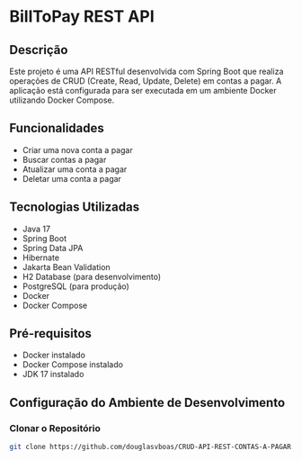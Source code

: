 # BillToPay REST API

## Descrição

Este projeto é uma API RESTful desenvolvida com Spring Boot que realiza operações de CRUD (Create, Read, Update, Delete) em contas a pagar. A aplicação está configurada para ser executada em um ambiente Docker utilizando Docker Compose.

## Funcionalidades

- Criar uma nova conta a pagar
- Buscar contas a pagar
- Atualizar uma conta a pagar
- Deletar uma conta a pagar

## Tecnologias Utilizadas

- Java 17
- Spring Boot
- Spring Data JPA
- Hibernate
- Jakarta Bean Validation
- H2 Database (para desenvolvimento)
- PostgreSQL (para produção)
- Docker
- Docker Compose

## Pré-requisitos

- Docker instalado
- Docker Compose instalado
- JDK 17 instalado

## Configuração do Ambiente de Desenvolvimento

### Clonar o Repositório

```bash
git clone https://github.com/douglasvboas/CRUD-API-REST-CONTAS-A-PAGAR.git